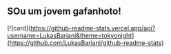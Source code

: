 ## SOu um jovem gafanhoto!

[![card](https://github-readme-stats.vercel.app/api?username=LukasBariani&theme=tokyonight](https://github.com/LukasBariani/github-readme-stats)


<!--
**LukasBariani/LukasBariani** is a ✨ _special_ ✨ repository because its `README.md` (this file) appears on your GitHub profile.

Here are some ideas to get you started:

- 🔭 I’m currently working on ...
- 🌱 I’m currently learning ...
- 👯 I’m looking to collaborate on ...
- 🤔 I’m looking for help with ...
- 💬 Ask me about ...
- 📫 How to reach me: ...
- 😄 Pronouns: ...
- ⚡ Fun fact: ...
-->

